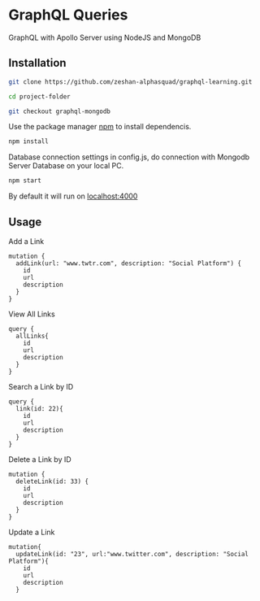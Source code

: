 # GraphQL Queries

GraphQL with Apollo Server using NodeJS and MongoDB

## Installation

```bash
git clone https://github.com/zeshan-alphasquad/graphql-learning.git
```
```bash
cd project-folder
```
```bash
git checkout graphql-mongodb
```

Use the package manager [npm](https://npmjs.com) to install dependencis.

```bash
npm install
```

Database connection settings in config.js, do connection with Mongodb Server Database on your local PC.

```bash
npm start
```
By default it will run on [localhost:4000](http://localhost:4000)

## Usage

Add a Link
```
mutation {
  addLink(url: "www.twtr.com", description: "Social Platform") {
    id
    url
    description
  }
}
```

View All Links
```
query {
  allLinks{
    id
    url
    description
  }
}
```

Search a Link by ID
```
query {
  link(id: 22){
    id
    url
    description
  }
}
```

Delete a Link by ID
```
mutation {
  deleteLink(id: 33) {
    id
    url
    description
  }
}
```

Update a Link 
```
mutation{
  updateLink(id: "23", url:"www.twitter.com", description: "Social Platform"){
    id
    url
    description
  }
```
